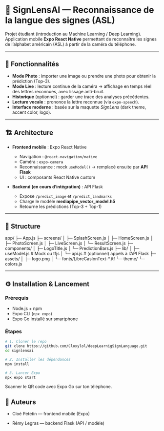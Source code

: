 # 📱 SignLensAI — Reconnaissance de la langue des signes (ASL)

Projet étudiant (introduction au Machine Learning / Deep Learning).  
Application mobile **Expo React Native** permettant de reconnaître les signes de l’alphabet américain (ASL) à partir de la caméra du téléphone.

---

## 🚀 Fonctionnalités

- **Mode Photo** : importer une image ou prendre une photo pour obtenir la prédiction (Top-3).
- **Mode Live** : lecture continue de la caméra → affichage en temps réel des lettres reconnues, avec lissage anti-bruit.
- **Historique** (optionnel) : garder une trace des analyses précédentes.
- **Lecture vocale** : prononce la lettre reconnue (via `expo-speech`).
- **Interface moderne** : basée sur la maquette *SignLens* (dark theme, accent color, logo).

---

## 🏗️ Architecture

- **Frontend mobile** : Expo React Native
  - Navigation : `@react-navigation/native`
  - Caméra : `expo-camera`
  - Reconnaissance : mock `useModel()` → remplacé ensuite par **API Flask**
  - UI : composants React Native custom

- **Backend (en cours d’intégration)** : API Flask
  - Expose `/predict_image` et `/predict_landmarks`
  - Charge le modèle **mediapipe_vector_model.h5**
  - Retourne les prédictions (Top-3 + Top-1)

---

## 📂 Structure

app/
├─ App.js
├─ screens/
│ ├─ SplashScreen.js
│ ├─ HomeScreen.js
│ ├─ PhotoScreen.js
│ ├─ LiveScreen.js
│ └─ ResultScreen.js
├─ components/
│ ├─ LogoTitle.js
│ └─ PredictionBars.js
├─ lib/
│ ├─ useModel.js # Mock ou tfjs
│ └─ api.js # (optionnel) appels à l’API Flask
├─ assets/
│ ├─ logo.png
│ └─ fonts/LibreCaslonText-*.ttf
└─ theme/
└─ colors.js


---

## ⚙️ Installation & Lancement

### Prérequis
- Node.js + npm
- Expo CLI (`npx expo`)
- Expo Go installé sur smartphone

### Étapes

```bash
# 1. Cloner le repo
git clone https://github.com/Cloxylol/deepLearnigSignLanguage.git
cd signlensai

# 2. Installer les dépendances
npm install

# 3. Lancer Expo
npx expo start

```

Scanner le QR code avec Expo Go sur ton téléphone.



##  👥 Auteurs

+ Cloé Petetin — frontend mobile (Expo)

+ Rémy Legras — backend Flask (API / modèle)


